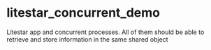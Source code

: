 # litestar_concurrent_demo
Litestar app and concurrent processes. All of them should be able to retrieve and store information in the same shared object
